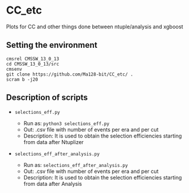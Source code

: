 # CC_etc
Plots for CC and other things done between ntuple/analysis and xgboost

## Setting the environment

```
cmsrel CMSSW_13_0_13
cd CMSSW_13_0_13/src
cmsenv
git clone https://github.com/Ma128-bit/CC_etc/ .
scram b -j20
```

## Description of scripts
* `selections_eff.py`
  * Run as: `python3 selections_eff.py`
  * Out: .csv file with number of events per era and per cut
  * Description: It is used to obtain the selection efficiencies starting from data after Ntuplizer

* `selections_eff_after_analysis.py`
  * Run as: `selections_eff_after_analysis.py`
  * Out: .csv file with number of events per era and per cut
  * Description: It is used to obtain the selection efficiencies starting from data after Analysis 

